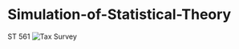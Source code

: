 # Simulation-of-Statistical-Theory
ST 561 
![Tax Survey](https://user-images.githubusercontent.com/3365701/193322752-5aa46e7a-86dd-4c13-8a2d-1c96a2005a31.png)
